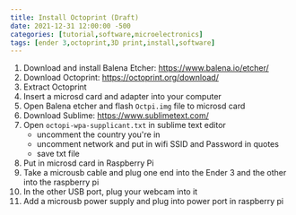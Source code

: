 ```yaml
---
title: Install Octoprint (Draft) 
date: 2021-12-31 12:00:00 -500
categories: [tutorial,software,microelectronics]
tags: [ender 3,octoprint,3D print,install,software]
---
```


1. Download and install Balena Etcher: <https://www.balena.io/etcher/>
2. Download Octoprint: <https://octoprint.org/download/>
3. Extract Octoprint
4. Insert a microsd card and adapter into your computer
5. Open Balena etcher and flash `Octpi.img` file to microsd card
6. Download Sublime: <https://www.sublimetext.com/>
7. Open `octopi-wpa-supplicant.txt` in sublime text editor
    - uncomment the country you're in
    - uncomment network and put in wifi SSID and Password in quotes
    - save txt file
8. Put in microsd card in Raspberry Pi
9. Take a microusb cable and plug one end into the Ender 3 and the other into the raspberry pi
10. In the other USB port, plug your webcam into it
11. Add a microusb power supply and plug into power port in raspberry pi